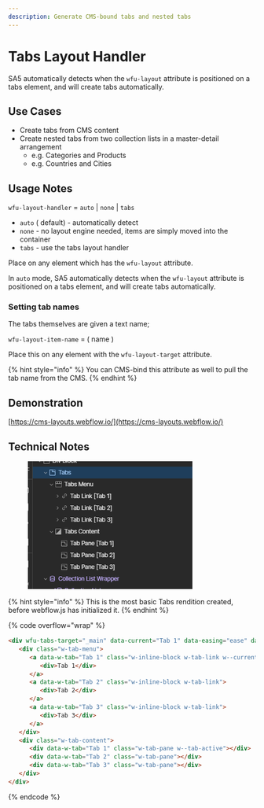 ```yaml
---
description: Generate CMS-bound tabs and nested tabs
---
```


# Tabs Layout Handler

SA5 automatically detects when the `wfu-layout` attribute is positioned on a tabs element, and will create tabs automatically.&#x20;

## Use Cases

* Create tabs from CMS content
* Create nested tabs from two collection lists in a master-detail arrangement
  * e.g. Categories and Products&#x20;
  * e.g. Countries and Cities&#x20;

## Usage Notes

`wfu-layout-handler` = `auto` | `none` | `tabs`

* `auto` ( default) - automatically detect
* `none` - no layout engine needed, items are simply moved into the container
* `tabs` - use the tabs layout handler

Place on any element which has the `wfu-layout` attribute.&#x20;

In `auto` mode, SA5 automatically detects when the `wfu-layout` attribute is positioned on a tabs element, and will create tabs automatically.&#x20;

### Setting tab names

The tabs themselves are given a text name;

`wfu-layout-item-name` = ( name )&#x20;

Place this on any element with the `wfu-layout-target` attribute.&#x20;

{% hint style="info" %}
You can CMS-bind this attribute as well to pull the tab name from the CMS.
{% endhint %}

## Demonstration

[https://cms-layouts.webflow.io/](https://cms-layouts.webflow.io/)



## Technical Notes

<figure><img src="../../.gitbook/assets/image (1) (1) (1).png" alt=""><figcaption></figcaption></figure>

{% hint style="info" %}
This is the most basic Tabs rendition created, before webflow.js has initialized it.&#x20;
{% endhint %}

{% code overflow="wrap" %}
```html
<div wfu-tabs-target="_main" data-current="Tab 1" data-easing="ease" data-duration-in="300" data-duration-out="100" class="w-tabs">
   <div class="w-tab-menu">
      <a data-w-tab="Tab 1" class="w-inline-block w-tab-link w--current">
         <div>Tab 1</div>
      </a>
      <a data-w-tab="Tab 2" class="w-inline-block w-tab-link">
         <div>Tab 2</div>
      </a>
      <a data-w-tab="Tab 3" class="w-inline-block w-tab-link">
         <div>Tab 3</div>
      </a>
   </div>
   <div class="w-tab-content">
      <div data-w-tab="Tab 1" class="w-tab-pane w--tab-active"></div>
      <div data-w-tab="Tab 2" class="w-tab-pane"></div>
      <div data-w-tab="Tab 3" class="w-tab-pane"></div>
   </div>
</div>
```
{% endcode %}













